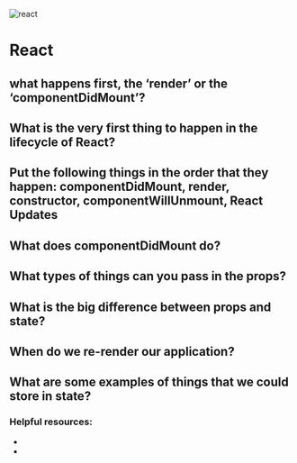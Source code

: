 ![react](https://i.ibb.co/bgwz2Ky/Webp-net-resizeimage-1.png)
# React



## what happens first, the ‘render’ or the ‘componentDidMount’?
## What is the very first thing to happen in the lifecycle of React?
## Put the following things in the order that they happen: componentDidMount, render, constructor, componentWillUnmount, React Updates
## What does componentDidMount do?

## What types of things can you pass in the props?
## What is the big difference between props and state?
## When do we re-render our application?
## What are some examples of things that we could store in state?




### Helpful resources:
- []()
- []()
